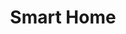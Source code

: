 ---
layout: page
title: Smart Home
description: "IoT.<br> Multi-Functional Secured Smart Home"
img: assets/img/home_front_cropped.png
redirect: https://github.com/xkhainguyen/smart-home
importance: 4
category: class
---